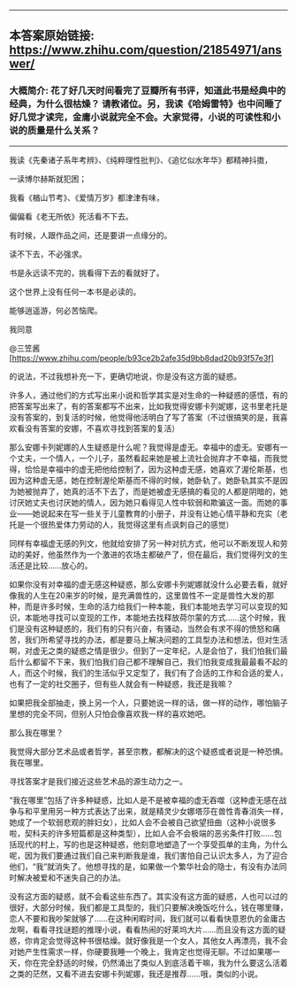 ----------------------------------------
## 本答案原始链接: https://www.zhihu.com/question/21854971/answer/
### 大概简介: 花了好几天时间看完了豆瓣所有书评，知道此书是经典中的经典，为什么很枯燥？ 请教诸位。另，我读《哈姆雷特》也中间睡了好几觉才读完，金庸小说就完全不会。大家觉得，小说的可读性和小说的质量是什么关系？
----------------------------------------
我读《先秦诸子系年考辨》、《纯粹理性批判》、《追忆似水年华》都精神抖擞，

一读博尔赫斯就犯困；

我看《楢山节考》、《爱情万岁》都津津有味，

偏偏看《老无所依》死活看不下去。

有时候，人跟作品之间，还是要讲一点缘分的。

读不下去，不必强求。

书是永远读不完的，挑看得下去的看就好了。

这个世界上没有任何一本书是必读的。

能够逍遥游，何必苦恼爬。

我同意

@三笠酱 [https://www.zhihu.com/people/b93ce2b2afe35d9bb8dad20b93f57e3f]

的说法，不过我想补充一下，更确切地说，你是没有这方面的疑惑。

许多人，通过他们的方式写出来小说和哲学其实是对生命的一种疑惑的感悟，有的把答案写出来了，有的答案都写不出来，比如我觉得安娜卡列妮娜，这书里老托是没有答案的，到复活的时候，他觉得他活明白了写了答案（不过很搞笑的是，我喜欢看没有答案的安娜，不喜欢寻找到答案的复活）

那么安娜卡列妮娜的人生疑惑是什么呢？我觉得是虚无。幸福中的虚无。安娜有一个丈夫，一个情人，一个儿子，虽然看起来她是被上流社会抛弃才不幸福，而我觉得，恰恰是幸福中的虚无把他给控制了，因为这种虚无感，她喜欢了渥伦斯基，也因为这种虚无感，她在控制渥伦斯基而不得的时候，她卧轨了。她卧轨其实不是因为她被抛弃了，她真的活不下去了，而是她被虚无感搞的看见的人都是阴暗的，她讨厌她丈夫也讨厌她的情人，因为她只看得见人性中软弱和欺骗这一面。而她的事业——她说起来在写一些关于儿童教育的小册子，并没有让她心情平静和充实（老托是一个很热爱体力劳动的人，我觉得这里有点讽刺自己的感觉）

同样有幸福虚无感的列文，他就给安排了另一种对抗方式，他可以不断发现人和劳动的美好，他虽然作为一个激进的农场主都破产了，但在最后，我们觉得列文的生活还是比较……放心的。

如果你没有对幸福的虚无感这种疑惑，那么安娜卡列妮娜就没什么必要去看，就好像我的人生在20来岁的时候，是充满兽性的，这里兽性不一定是兽性大发的那种，而是许多时候，生命的活力给我们一种本能，我们本能地去学习可以变现的知识，本能地寻找可以变现的工作，本能地去找释放荷尔蒙的方式……这个时候，我们是没有这种疑惑的，我们有的只有兴奋，有骚动，当然会有求不得的愤怒和痛苦，我们所希望寻找的办法，都是要马上解决问题的工具型办法和想法，但对生活啊，对虚无之类的疑惑之情是很少。但到了一定年纪，人是会怕了，我们怕我们最后什么都留不下来，我们怕我们自己都不理解自己，我们怕我变成我最最看不起的人，而这个时候，我们的生活似乎又定型了，我们有了合适的工作和合适的爱人，也有了一定的社交圈子，但有些人就会有一种疑惑，我还是我嘛？

如果把我全部抽走，换上另一个人，只要她说一样的话，做一样的动作，哪怕脑子里想的完全不同，但别人只怕会像喜欢我一样的喜欢她吧。

那么我在哪里？

我觉得大部分艺术品或者哲学，甚至宗教，都解决的这个疑惑或者说是一种恐惧。我在哪里。

寻找答案才是我们接近这些艺术品的源生动力之一。

“我在哪里”包括了许多种疑惑，比如人是不是被幸福的虚无吞噬（这种虚无感在战争与和平里用另一种方式表达了出来，就是精灵少女娜塔莎在兽性青春消失一样，她成了一个软弱悲观的胖妇女），比如人会不会被自己欲望扭曲（这种小说很多啦，契科夫的许多短篇都是这种类型），比如人会不会极端的恶劣条件打败……包括现代的村上，写的也是这种疑惑，他刻意地塑造了一个享受孤单的主角，为什么呢，因为我们要通过我们自己来判断我是谁，我们害怕自己认识太多人，为了迎合他们，“我”就消失了。他想寻找的是，如果做一个繁华社会的隐士，有没有办法同时解决被爱和不迷失自己的办法。

没有这方面的疑惑，就不会看这些东西了。其实没有这方面的疑惑，人也可以过的很好，大部分时候，我们都是工具型的，我们只要解决晚饭吃什么，钱在哪里赚，恋人不要和我吵架就够了……在这种闲暇时间，我们就可以看看快意恩仇的金庸古龙啊，看看寻找谜题的推理小说，看看热闹的好莱坞大片……而且没有这方面的疑惑，你肯定会觉得这种书很枯燥。就好像我是一个女人，其他女人再漂亮，我不会对她产生性需求一样，你硬要我睡一个晚上，我肯定也觉得无聊。不过如果哪一天，你在完全舒适的时候，仍然涌出了类似人到底活着干嘛，我为什么要这么活着之类的茫然，又看不进去安娜卡列妮娜，我还是推荐……哦，类似的小说。